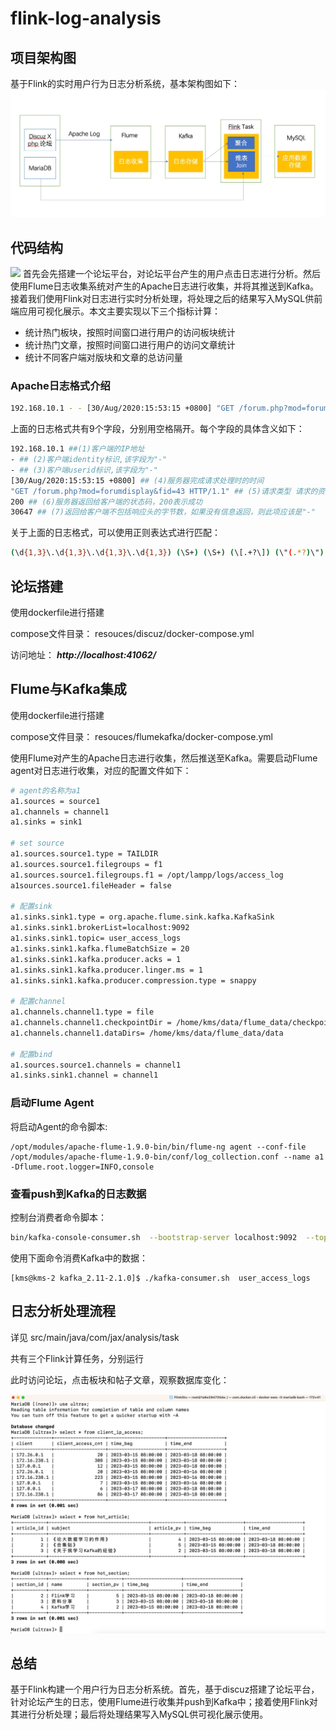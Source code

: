 # flink-log-analysis
## 项目架构图
基于Flink的实时用户行为日志分析系统，基本架构图如下：
![](./imgs/Process.jpg)
## 代码结构

![](https://github.com/jiamx/flink-log-analysis/blob/master/%E9%A1%B9%E7%9B%AE%E4%BB%A3%E7%A0%81.png)
首先会先搭建一个论坛平台，对论坛平台产生的用户点击日志进行分析。然后使用Flume日志收集系统对产生的Apache日志进行收集，并将其推送到Kafka。接着我们使用Flink对日志进行实时分析处理，将处理之后的结果写入MySQL供前端应用可视化展示。本文主要实现以下三个指标计算：

- 统计热门板块，按照时间窗口进行用户的访问板块统计
- 统计热门文章，按照时间窗口进行用户的访问文章统计
- 统计不同客户端对版块和文章的总访问量


### Apache日志格式介绍

```bash
192.168.10.1 - - [30/Aug/2020:15:53:15 +0800] "GET /forum.php?mod=forumdisplay&fid=43 HTTP/1.1" 200 30647 "http://kms-4/forum.php" "Mozilla/5.0 (Windows NT 10.0; Win64; x64) AppleWebKit/537.36 (KHTML, like Gecko) Chrome/84.0.4147.135 Safari/537.36"
```

上面的日志格式共有9个字段，分别用空格隔开。每个字段的具体含义如下：

```bash
192.168.10.1 ##(1)客户端的IP地址
- ## (2)客户端identity标识,该字段为"-"
- ## (3)客户端userid标识,该字段为"-"
[30/Aug/2020:15:53:15 +0800] ## (4)服务器完成请求处理时的时间
"GET /forum.php?mod=forumdisplay&fid=43 HTTP/1.1" ## (5)请求类型 请求的资源 使用的协议
200 ## (6)服务器返回给客户端的状态码，200表示成功
30647 ## (7)返回给客户端不包括响应头的字节数，如果没有信息返回，则此项应该是"-"
```

关于上面的日志格式，可以使用正则表达式进行匹配：

```bash
(\d{1,3}\.\d{1,3}\.\d{1,3}\.\d{1,3}) (\S+) (\S+) (\[.+?\]) (\"(.*?)\") (\d{3}) (\S+)")
```

## 论坛搭建
使用dockerfile进行搭建

compose文件目录： resouces/discuz/docker-compose.yml

访问地址： ***http://localhost:41062/***
## Flume与Kafka集成
使用dockerfile进行搭建

compose文件目录： resouces/flumekafka/docker-compose.yml

使用Flume对产生的Apache日志进行收集，然后推送至Kafka。需要启动Flume agent对日志进行收集，对应的配置文件如下：

```bash
# agent的名称为a1
a1.sources = source1
a1.channels = channel1
a1.sinks = sink1

# set source
a1.sources.source1.type = TAILDIR
a1.sources.source1.filegroups = f1
a1.sources.source1.filegroups.f1 = /opt/lampp/logs/access_log
a1sources.source1.fileHeader = false

# 配置sink
a1.sinks.sink1.type = org.apache.flume.sink.kafka.KafkaSink
a1.sinks.sink1.brokerList=localhost:9092
a1.sinks.sink1.topic= user_access_logs
a1.sinks.sink1.kafka.flumeBatchSize = 20
a1.sinks.sink1.kafka.producer.acks = 1
a1.sinks.sink1.kafka.producer.linger.ms = 1
a1.sinks.sink1.kafka.producer.compression.type = snappy

# 配置channel
a1.channels.channel1.type = file
a1.channels.channel1.checkpointDir = /home/kms/data/flume_data/checkpoint
a1.channels.channel1.dataDirs= /home/kms/data/flume_data/data

# 配置bind
a1.sources.source1.channels = channel1
a1.sinks.sink1.channel = channel1

```
### 启动Flume Agent

将启动Agent的命令脚本:

```shell
/opt/modules/apache-flume-1.9.0-bin/bin/flume-ng agent --conf-file /opt/modules/apache-flume-1.9.0-bin/conf/log_collection.conf --name a1 -Dflume.root.logger=INFO,console 
```
### 查看push到Kafka的日志数据

控制台消费者命令脚本：
```bash
bin/kafka-console-consumer.sh  --bootstrap-server localhost:9092  --topic $1 --from-beginning
```

使用下面命令消费Kafka中的数据：

```shell
[kms@kms-2 kafka_2.11-2.1.0]$ ./kafka-consumer.sh  user_access_logs
```

## 日志分析处理流程

详见 src/main/java/com/jax/analysis/task

共有三个Flink计算任务，分别运行

此时访问论坛，点击板块和帖子文章，观察数据库变化：

![](./imgs/result.jpg)

## 总结

基于Flink构建一个用户行为日志分析系统。首先，基于discuz搭建了论坛平台，针对论坛产生的日志，使用Flume进行收集并push到Kafka中；接着使用Flink对其进行分析处理；最后将处理结果写入MySQL供可视化展示使用。
